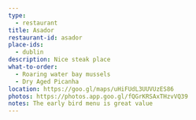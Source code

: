 ```yaml
---
type: 
  - restaurant
title: Asador
restaurant-id: asador 
place-ids:
  - dublin 
description: Nice steak place
what-to-order:
  - Roaring water bay mussels
  - Dry Aged Picanha
location: https://goo.gl/maps/uHiFUdL3UUVUzES86
photos: https://photos.app.goo.gl/fQGrKRSAxTHzvVQ39
notes: The early bird menu is great value
---
```

